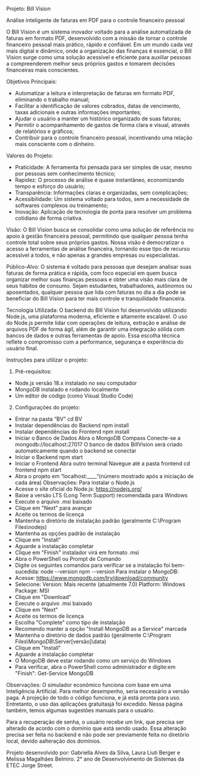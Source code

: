 Projeto: Bill Vision

Análise inteligente de faturas em PDF para o controle financeiro pessoal

O Bill Vision é um sistema inovador voltado para a análise automatizada de
faturas em formato PDF, desenvolvido com a missão de tornar o controle financeiro
pessoal mais prático, rápido e confiável. Em um mundo cada vez mais digital e
dinâmico, onde a organização das finanças é essencial, o Bill Vision surge como
uma solução acessível e eficiente para auxiliar pessoas a compreenderem melhor
seus próprios gastos e tomarem decisões financeiras mais conscientes.

Objetivos Principais:
- Automatizar a leitura e interpretação de faturas em formato PDF, eliminando o
trabalho manual;
- Facilitar a identificação de valores cobrados, datas de vencimento, taxas
adicionais e outras informações importantes;
- Ajudar o usuário a manter um histórico organizado de suas faturas;
- Permitir o acompanhamento de gastos de forma clara e visual, através de
relatórios e gráficos;
- Contribuir para o controle financeiro pessoal, incentivando uma relação mais
consciente com o dinheiro.

Valores do Projeto:
- Praticidade: A ferramenta foi pensada para ser simples de usar, mesmo por
pessoas sem conhecimento técnico;
- Rapidez: O processo de análise é quase instantâneo, economizando tempo e
esforço do usuário;
- Transparência: Informações claras e organizadas, sem complicações;
- Acessibilidade: Um sistema voltado para todos, sem a necessidade de
softwares complexos ou treinamento;
- Inovação: Aplicação de tecnologia de ponta para resolver um problema
cotidiano de forma criativa.

Visão:
O Bill Vision busca se consolidar como uma solução de referência no apoio à
gestão financeira pessoal, permitindo que qualquer pessoa tenha controle total
sobre seus próprios gastos. Nossa visão é democratizar o acesso a ferramentas de
análise financeira, tornando esse tipo de recurso acessível a todos, e não apenas a
grandes empresas ou especialistas.

Público-Alvo:
O sistema é voltado para pessoas que desejam analisar suas faturas de
forma prática e rápida, com foco especial em quem busca organizar melhor suas
finanças pessoais e obter uma visão mais clara de seus hábitos de consumo. Sejam
estudantes, trabalhadores, autônomos ou aposentados, qualquer pessoa que lida
com faturas no dia a dia pode se beneficiar do Bill Vision para ter mais controle e
tranquilidade financeira.

Tecnologia Utilizada:
O backend do Bill Vision foi desenvolvido utilizando Node.js, uma plataforma
moderna, eficiente e altamente escalável. O uso do Node.js permite lidar com
operações de leitura, extração e análise de arquivos PDF de forma ágil, além de
garantir uma integração sólida com bancos de dados e outras ferramentas de apoio.
Essa escolha técnica reflete o compromisso com a performance, segurança e
experiência do usuário final.

Instruções para utilizar o projeto:
1. Pré-requisitos:
- Node.js versão 18.x instalado no seu computador
- MongoDB instalado e rodando localmente
- Um editor de código (como Visual Studio Code)
2. Configurações do projeto:
- Entrar na pasta “BV”
 cd BV
- Instalar dependências do Backend
 npm install
- Instalar dependências do Frontend
npm install
- Iniciar o Banco de Dados
Abra o MongoDB Compass
Conecte-se a mongodb://localhost:27017
O banco de dados BillVision será criado automaticamente quando o backend
se conectar
- Iniciar o Backend
npm start
- Iniciar o Frontend
Abra outro terminal
Navegue até a pasta frontend
cd frontend
npm start
- Abra o projeto em “localhost:____“(número mostrado após a iniciação de
cada área)
Observações:
Para instalar o Node.js
- Acesse o site oficial do Node.js: https://nodejs.org/
- Baixe a versão LTS (Long Term Support) recomendada para Windows
- Execute o arquivo .msi baixado
- Clique em "Next" para avançar
- Aceite os termos de licença
- Mantenha o diretório de instalação padrão (geralmente C:\Program
Files\nodejs)
- Mantenha as opções padrão de instalação
- Clique em "Install"
- Aguarde a instalação completar
- Clique em "Finish" instalador virá em formato .msi
- Abra o PowerShell ou Prompt de Comando
- Digite os seguintes comandos para verificar se a instalação foi bem-sucedida:
 node --version
 npm --version
Para instalar o MongoDB:
- Acesse: https://www.mongodb.com/try/download/community
- Selecione:
Version: Mais recente (atualmente 7.0)
Platform: Windows
Package: MSI
- Clique em "Download"
- Execute o arquivo .msi baixado
- Clique em "Next"
- Aceite os termos de licença
- Escolha "Complete" como tipo de instalação
- Recomendo manter a opção "Install MongoDB as a Service" marcada
- Mantenha o diretório de dados padrão (geralmente C:\Program
Files\MongoDB\Server\[versão]\data)
- Clique em "Install"
- Aguarde a instalação completar
- O MongoDB deve estar rodando como um serviço do Windows
- Para verificar, abra o PowerShell como administrador e digite:em "Finish":
Get-Service MongoDB

Observações: 
O simulador econômico funciona com base em uma Inteligência Artificial. Para melhor desempenho, seria necessário a versão paga. 
A projeção de todo o código funciona, e já está pronta para uso. Entretanto, o uso das aplicações gratuitasjá foi excedido. 
Nessa página também, temos algumas sugestões manuais para o usuário.

Para a recuperação de senha, o usuário recebe um link, que precisa ser alterado de acordo com o domínio que está sendo usado.
Essa alteração precisa ser feita no backend e não pode ser previamente feita no diretório local, devido aalteração dos domínios.

Projeto desenvolvido por:
Gabriella Alves da Silva, Laura Liuti Berger e Melissa Magalhães Belmiro.
2° ano de Desenvolvimento de Sistemas da ETEC Jorge Street.
